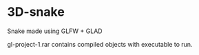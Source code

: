 # 3D-snake
Snake made using GLFW + GLAD

gl-project-1.rar contains compiled objects with executable to run.
